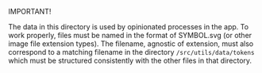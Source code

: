 IMPORTANT!

The data in this directory is used by opinionated processes in the app.  To work properly, files must be named in the format of SYMBOL.svg (or other image file extension types). The filename, agnostic of extension, must also correspond to a matching filename in the directory `/src/utils/data/tokens` which must be structured consistently with the other files in that directory.